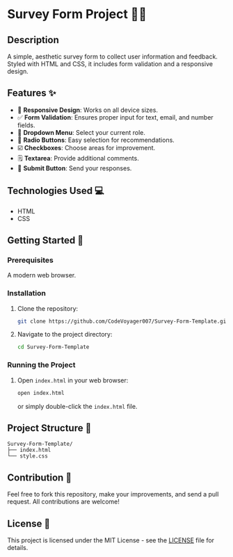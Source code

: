 # Survey Form Project 🎨📝

## Description
A simple, aesthetic survey form to collect user information and feedback. Styled with HTML and CSS, it includes form validation and a responsive design.

## Features ✨
- 📱 **Responsive Design**: Works on all device sizes.
- ✅ **Form Validation**: Ensures proper input for text, email, and number fields.
- 🔽 **Dropdown Menu**: Select your current role.
- 🔘 **Radio Buttons**: Easy selection for recommendations.
- ☑️ **Checkboxes**: Choose areas for improvement.
- 🗒️ **Textarea**: Provide additional comments.
- 🚀 **Submit Button**: Send your responses.

## Technologies Used 💻
- HTML
- CSS

## Getting Started 🚀

### Prerequisites
A modern web browser.

### Installation
1. Clone the repository:
   ```bash
   git clone https://github.com/CodeVoyager007/Survey-Form-Template.git
   ```
2. Navigate to the project directory:
   ```bash
   cd Survey-Form-Template
   ```

### Running the Project
1. Open `index.html` in your web browser:
   ```bash
   open index.html
   ```
   or simply double-click the `index.html` file.

## Project Structure 📂
```
Survey-Form-Template/
├── index.html
└── style.css
```

## Contribution 🤝
Feel free to fork this repository, make your improvements, and send a pull request. All contributions are welcome!

## License 📄
This project is licensed under the MIT License - see the [LICENSE](LICENSE) file for details.
